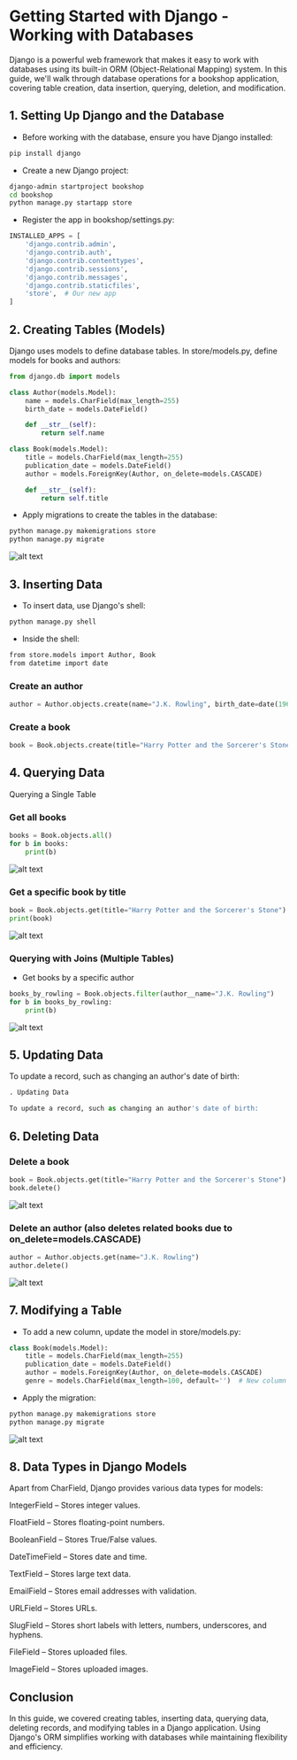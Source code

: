 # Getting Started with Django - Working with Databases

Django is a powerful web framework that makes it easy to work with databases using its built-in ORM (Object-Relational Mapping) system. In this guide, we'll walk through database operations for a bookshop application, covering table creation, data insertion, querying, deletion, and modification.

## 1. Setting Up Django and the Database

- Before working with the database, ensure you have Django installed:

```bash
pip install django
```

- Create a new Django project:

```bash
django-admin startproject bookshop
cd bookshop
python manage.py startapp store
```

- Register the app in bookshop/settings.py:

```python
INSTALLED_APPS = [
    'django.contrib.admin',
    'django.contrib.auth',
    'django.contrib.contenttypes',
    'django.contrib.sessions',
    'django.contrib.messages',
    'django.contrib.staticfiles',
    'store',  # Our new app
]
```

## 2. Creating Tables (Models)

Django uses models to define database tables. In store/models.py, define models for books and authors:

```python
from django.db import models

class Author(models.Model):
    name = models.CharField(max_length=255)
    birth_date = models.DateField()

    def __str__(self):
        return self.name

class Book(models.Model):
    title = models.CharField(max_length=255)
    publication_date = models.DateField()
    author = models.ForeignKey(Author, on_delete=models.CASCADE)

    def __str__(self):
        return self.title
```

- Apply migrations to create the tables in the database:

```bash
python manage.py makemigrations store
python manage.py migrate
```

![alt text](image.png)

## 3. Inserting Data

- To insert data, use Django's shell:

```bash
python manage.py shell
```

- Inside the shell:

```bash
from store.models import Author, Book
from datetime import date
```

### Create an author

```python
author = Author.objects.create(name="J.K. Rowling", birth_date=date(1965, 7, 31))
```

### Create a book

```python
book = Book.objects.create(title="Harry Potter and the Sorcerer's Stone", publication_date=date(1997, 6, 26), author=author)
```

## 4. Querying Data

Querying a Single Table

### Get all books

```python
books = Book.objects.all()
for b in books:
    print(b)
```

![alt text](image-1.png)

### Get a specific book by title

```python
book = Book.objects.get(title="Harry Potter and the Sorcerer's Stone")
print(book)
```

![alt text](image-2.png)

### Querying with Joins (Multiple Tables)

- Get books by a specific author

```python
books_by_rowling = Book.objects.filter(author__name="J.K. Rowling")
for b in books_by_rowling:
    print(b)
```

![alt text](image-3.png)

## 5. Updating Data

To update a record, such as changing an author's date of birth:

```python
. Updating Data

To update a record, such as changing an author's date of birth:
```

## 6. Deleting Data

### Delete a book

```python
book = Book.objects.get(title="Harry Potter and the Sorcerer's Stone")
book.delete()
```

![alt text](image-4.png)

### Delete an author (also deletes related books due to on_delete=models.CASCADE)

```python
author = Author.objects.get(name="J.K. Rowling")
author.delete()
```

![alt text](image-5.png)

## 7. Modifying a Table

- To add a new column, update the model in store/models.py:

```python
class Book(models.Model):
    title = models.CharField(max_length=255)
    publication_date = models.DateField()
    author = models.ForeignKey(Author, on_delete=models.CASCADE)
    genre = models.CharField(max_length=100, default='')  # New column
```

- Apply the migration:

```bash
python manage.py makemigrations store
python manage.py migrate
```

![alt text](image-6.png)

## 8. Data Types in Django Models

Apart from CharField, Django provides various data types for models:

IntegerField – Stores integer values.

FloatField – Stores floating-point numbers.

BooleanField – Stores True/False values.

DateTimeField – Stores date and time.

TextField – Stores large text data.

EmailField – Stores email addresses with validation.

URLField – Stores URLs.

SlugField – Stores short labels with letters, numbers, underscores, and hyphens.

FileField – Stores uploaded files.

ImageField – Stores uploaded images.

## Conclusion

In this guide, we covered creating tables, inserting data, querying data, deleting records, and modifying tables in a Django application. Using Django's ORM simplifies working with databases while maintaining flexibility and efficiency.
